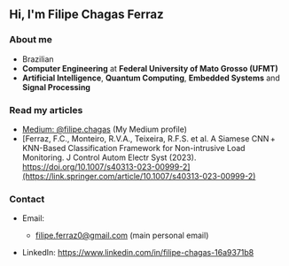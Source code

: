 
## Hi, I'm Filipe Chagas Ferraz

### About me

* Brazilian
* **Computer Engineering** at **Federal University of Mato Grosso (UFMT)** 
* **Artificial Intelligence**, **Quantum Computing**, **Embedded Systems** and **Signal Processing** 

### Read my articles
* [Medium: @filipe.chagas](https://medium.com/@filipe.chagas) (My Medium profile)
* [Ferraz, F.C., Monteiro, R.V.A., Teixeira, R.F.S. et al. A Siamese CNN + KNN-Based Classification Framework for Non-intrusive Load Monitoring. J Control Autom Electr Syst (2023). https://doi.org/10.1007/s40313-023-00999-2](https://link.springer.com/article/10.1007/s40313-023-00999-2)
<!-- * [ORCID: 0000-0003-4130-3801](https://orcid.org/0000-0003-4130-3801) (My ORCID page with research papers) -->

### Contact

* Email: 
  * filipe.ferraz0@gmail.com (main personal email)
  
* LinkedIn: https://www.linkedin.com/in/filipe-chagas-16a9371b8
